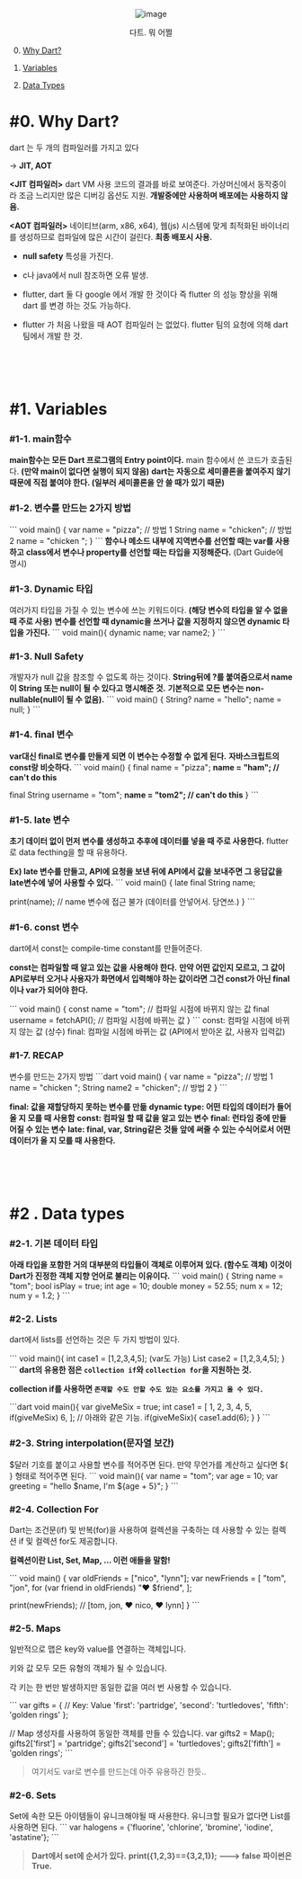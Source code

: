 <p align="center">
  <img src="https://github.com/giljihun/Nomad_Dart-Flutter/assets/75918176/593c53fb-1471-461c-96b8-6fe9d0e0fe19" alt="image">
</p>

<p align="center">
다트. 뭐 어쩔
</p>

0. [Why Dart?](#0.-Why-Dart?)

1. [Variables](#1.-Variables)

2. [Data Types](#data-types)


# #0. Why Dart?

dart 는 두 개의 컴파일러를 가지고 있다

-> **JIT, AOT**

**<JIT 컴파일러>**
dart VM 사용
코드의 결과를 바로 보여준다.
가상머신에서 동작중이라 조금 느리지만 많은 디버깅 옵션도 지원.
**개발중에만 사용하며 배포에는 사용하지 않음.**

**<AOT 컴파일러>**
네이티브(arm, x86, x64), 웹(js)
시스템에 맞게 최적화된 바이너리를 생성하므로 컴파일에 많은 시간이 걸린다.
**최종 배포시 사용.**



* **null safety** 특성을 가진다.

* c나 java에서 null 참조하면 오류 발생.

* flutter, dart 둘 다 google 에서 개발 한 것이다 즉 flutter 의 성능 향상을 위해 dart 를 변경 하는 것도 가능하다.

* flutter 가 처음 나왔을 때 AOT 컴파일러 는 없었다. flutter 팀의 요청에 의해 dart 팀에서 개발 한 것.

<br>
<br>
<br>

# #1. Variables


### #1-1. main함수

**main함수는 모든 Dart 프로그램의 Entry point이다.**
main 함수에서 쓴 코드가 호출된다. **(만약 main이 없다면 실행이 되지 않음)**
**dart는 자동으로 세미콜론을 붙여주지 않기 때문에 직접 붙여야 한다. (일부러 세미콜론을 안 쓸 때가 있기 때문)**



### #1-2. 변수를 만드는 2가지 방법

\```
void main() {
var name = "pizza"; // 방법 1
String name = "chicken"; // 방법 2
name = "chicken ";
}
\```
**함수나 메소드 내부에 지역변수를 선언할 때는 var를 사용하고**
**class에서 변수나 property를 선언할 때는 타입을 지정해준다.**  (Dart Guide에 명시)



### #1-3. Dynamic 타입

여러가지 타입을 가질 수 있는 변수에 쓰는 키워드이다. **(해당 변수의 타입을 알 수 없을 때 주로 사용)**
**변수를 선언할 때 dynamic을 쓰거나 값을 지정하지 않으면 dynamic 타입을 가진다.**
\```
void main(){
dynamic name;
var name2; 
}
\```



### #1-3. Null Safety

개발자가 null 값을 참조할 수 없도록 하는 것이다.
**String뒤에 ?를 붙여줌으로서 name이 String 또는 null이 될 수 있다고 명시해준 것.**
**기본적으로 모든 변수는 non-nullable(null이 될 수 없음).**
\```
void main() {
String? name = "hello";
name = null;
}
\```



### #1-4. final 변수

**var대신 final로 변수를 만들게 되면 이 변수는 수정할 수 없게 된다.**
**자바스크립트의 const랑 비슷하다.**
\```
void main() {
final name = "pizza";
**name = "ham"; // can't do this**

final String username = "tom";
**name = "tom2"; // can't do this**
}
\```



### #1-5. late 변수

**초기 데이터 없이 먼저 변수를 생성하고 추후에 데이터를 넣을 때 주로 사용한다.**
flutter로 data fecthing을 할 때 유용하다.

**Ex) late 변수를 만들고, API에 요청을 보낸 뒤에 API에서 값을 보내주면 그 응답값을 late변수에 넣어 사용할 수 있다.**
\```
void main() {
late final String name;

print(name); // name 변수에 접근 불가 (데이터를 안넣어서. 당연쓰.)
}
\```



### #1-6. const 변수

dart에서 const는 compile-time constant를 만들어준다.

**const는 컴파일할 때 알고 있는 값을 사용해야 한다.**
**만약 어떤 값인지 모르고, 그 값이 API로부터 오거나 사용자가 화면에서 입력해야 하는 값이라면 그건 const가 아닌 final이나 var가 되어야 한다.**

\```
void main() {
const name = "tom"; // 컴파일 시점에 바뀌지 않는 값
final username = fetchAPI(); // 컴파일 시점에 바뀌는 값
}
\```
const: 컴파일 시점에 바뀌지 않는 값 (상수)
final: 컴파일 시점에 바뀌는 값 (API에서 받아온 값, 사용자 입력값)



### #1-7. RECAP

변수를 만드는 2가지 방법
\```dart
void main() {
var name = "pizza"; // 방법 1
name = "chicken ";
String name2 = "chicken"; // 방법 2
}
\```

**final: 값을 재할당하지 못하는 변수를 만듦**
**dynamic type: 어떤 타입의 데이터가 들어올 지 모를 때 사용함**
**const: 컴파일 할 때 값을 알고 있는 변수**
**final: 런타임 중에 만들어질 수 있는 변수**
**late: final, var, String같은 것들 앞에 써줄 수 있는 수식어로서 어떤 데이터가 올 지 모를 때 사용한다.**


<br>
<br>
<br>

# #2 . Data types



### #2-1. 기본 데이터 타입

**아래 타입을 포함한 거의 대부분의 타입들이 객체로 이루어져 있다. (함수도 객체)**
**이것이 Dart가 진정한 객체 지향 언어로 불리는 이유이다.**
\```
void main() {
String name = "tom";
bool isPlay = true;
int age = 10;
double money = 52.55;
num x = 12;
num y = 1.2;
}
\```



### #2-2. Lists

dart에서 lists를 선언하는 것은 두 가지 방법이 있다.

\```
void main(){
int case1 = [1,2,3,4,5]; (var도 가능)
List case2 = [1,2,3,4,5];
}
\```
**dart의 유용한 점은 `collection if`와 `collection for`을 지원하는 것.**

**collection if를 사용하면 `존재할 수도 안할 수도 있는 요소를 가지고 올 수 있다.`**

\```dart
void main(){
var giveMeSix = true;
int case1 = [
1,
2,
3,
4,
5,
if(giveMeSix) 6,
];
// 아래와 같은 기능.
if(giveMeSix){
case1.add(6);
}
}
\```



### #2-3. String interpolation(문자열 보간)

$달러 기호를 붙이고 사용할 변수를 적어주면 된다.
만약 무언가를 계산하고 싶다면 ${ } 형태로 적어주면 된다.
\```
void main(){
var name = "tom";
var age = 10;
var greeting = "hello $name, I'm ${age + 5}";
}
\```



### #2-4. Collection For

Dart는 조건문(if) 및 반복(for)을 사용하여 컬렉션을 구축하는 데 사용할 수 있는 컬렉션 if 및 컬렉션 for도 제공합니다.

**컬렉션이란 List, Set, Map, ... 이런 애들을 말함!**

\```
void main() {
var oldFriends = ["nico", "lynn"];
var newFriends = [
"tom",
"jon",
for (var friend in oldFriends) "❤️ $friend",
];

print(newFriends); // [tom, jon, ❤️ nico, ❤️ lynn]
}
\```



### #2-5. Maps

일반적으로 맵은 key와 value를 연결하는 객체입니다. 

키와 값 모두 모든 유형의 객체가 될 수 있습니다. 

각 키는 한 번만 발생하지만 동일한 값을 여러 번 사용할 수 있습니다.

\```
var gifts = {
// Key: Value
'first': 'partridge',
'second': 'turtledoves',
'fifth': 'golden rings'
};

// Map 생성자를 사용하여 동일한 객체를 만들 수 있습니다.
var gifts2 = Map();
gifts2['first'] = 'partridge';
gifts2['second'] = 'turtledoves';
gifts2['fifth'] = 'golden rings';
\```

> 여기서도 var로 변수를 만드는데 아주 유용하긴 한듯..

### #2-6. Sets

Set에 속한 모든 아이템들이 유니크해야될 때 사용한다.
유니크할 필요가 없다면 List를 사용하면 된다.
\```
var halogens = {'fluorine', 'chlorine', 'bromine', 'iodine', 'astatine'};
\```

> **Dart에서 set에 순서가 있다.**
> **print({1,2,3}=={3,2,1}); ---> false**
> **파이썬은 True.**

